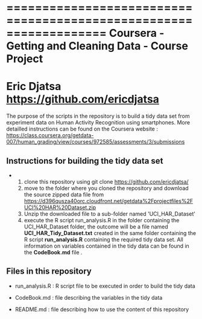 ==================================================================
Coursera - Getting and Cleaning Data - Course Project  
==================================================================
Eric Djatsa
https://github.com/ericdjatsa
==================================================================

The purpose of the scripts in the repository is to build a tidy data set from experiment data on Human Activity Recognition using smartphones.
More detailled instructions can be found on the Coursera website : https://class.coursera.org/getdata-007/human_grading/view/courses/972585/assessments/3/submissions

## Instructions for building the tidy data set ##

*   
    1.  clone this repository using git clone https://github.com/ericdjatsa/ 
    2.  move to the folder where you cloned the repository and download the source zipped data file from https://d396qusza40orc.cloudfront.net/getdata%2Fprojectfiles%2FUCI%20HAR%20Dataset.zip 
	3.  Unzip the downloaded file to a sub-folder named 'UCI_HAR_Dataset'
	4.  execute the R script run_analysis.R in the folder containing the UCI_HAR_Dataset folder, the outcome will be a file named __UCI_HAR_Tidy_Dataset.txt__ 
	    created in the same folder containing the R script __run_analysis.R__
	    containing the required tidy data set. All information on variables contained in the tidy data can be found in the __CodeBook.md__ file .

## Files in this repository ##

*   run_analysis.R : R script file to be executed in order to build the tidy data

*   CodeBook.md : file describing the variables in the tidy data

*   README.md   : file describing how to use the content of this repository